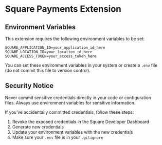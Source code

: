 # Square Payments Extension

## Environment Variables

This extension requires the following environment variables to be set:

```
SQUARE_APPLICATION_ID=your_application_id_here
SQUARE_LOCATION_ID=your_location_id_here
SQUARE_ACCESS_TOKEN=your_access_token_here
```

You can set these environment variables in your system or create a `.env` file (do not commit this file to version control).

## Security Notice

Never commit sensitive credentials directly in your code or configuration files. Always use environment variables for sensitive information.

If you've accidentally committed credentials, follow these steps:
1. Revoke the exposed credentials in the Square Developer Dashboard
2. Generate new credentials
3. Update your environment variables with the new credentials
4. Make sure your `.env` file is in your `.gitignore`